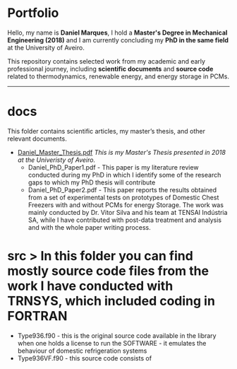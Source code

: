 # Portfolio

Hello, my name is **Daniel Marques**, I hold a **Master's Degree in Mechanical Engineering (2018)** and I am currently concluding my **PhD in the same field** at the University of Aveiro.

This repository contains selected work from my academic and early professional journey, including **scientific documents** and **source code** related to thermodynamics, renewable energy, and energy storage in PCMs.

---
# docs
This folder contains scientific articles, my master’s thesis, and other relevant documents.
- [Daniel_Master_Thesis.pdf](docs/Daniel_Master_Thesis.pdf)
*This is my Master's Thesis presented in 2018 at the Univeristy of Aveiro.* 
  - Daniel_PhD_Paper1.pdf - This paper is my literature review conducted during my PhD in which I identify some of the research gaps to which my PhD thesis will contribute
  - Daniel_PhD_Paper2.pdf - This paper reports the results obtained from a set of experimental tests on prototypes of Domestic Chest Freezers with and without PCMs for energy Storage. 
    The work was mainly conducted by Dr. Vitor Silva and his team at TENSAI Indústria SA, while I have contributed with post-data treatment and analysis and with the whole paper writing process.
# src > In this folder you can find mostly source code files from the work I have conducted with TRNSYS, which included coding in FORTRAN
  - Type936.f90 - this is the original source code available in the library when one holds a license to run the SOFTWARE - it emulates the behaviour of domestic refrigeration systems
  - Type936VF.f90 - this source code consists of 
